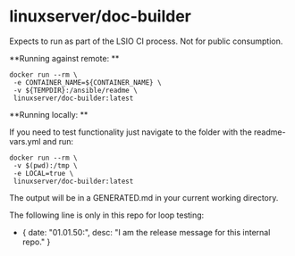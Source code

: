 # linuxserver/doc-builder

Expects to run as part of the LSIO CI process. Not for public consumption.

**Running against remote: **

    docker run --rm \
     -e CONTAINER_NAME=${CONTAINER_NAME} \
     -v ${TEMPDIR}:/ansible/readme \
     linuxserver/doc-builder:latest

**Running locally: **

If you need to test functionality just navigate to the folder with the readme-vars.yml and run:

    docker run --rm \
     -v $(pwd):/tmp \
     -e LOCAL=true \
     linuxserver/doc-builder:latest

The output will be in a GENERATED.md in your current working directory.

The following line is only in this repo for loop testing:

- { date: "01.01.50:", desc: "I am the release message for this internal repo." }
